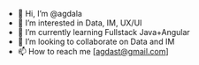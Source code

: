 - 👋 Hi, I’m @agdala
- 👀 I’m interested in Data, IM, UX/UI
- 🌱 I’m currently learning Fullstack Java+Angular
- 💞️ I’m looking to collaborate on Data and IM
- 📫 How to reach me [agdast@gmail.com] 

<!---
agdala/agdala is a ✨ special ✨ repository because its `README.md` (this file) appears on your GitHub profile.
You can click the Preview link to take a look at your changes.
--->
